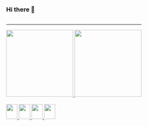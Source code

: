 ### Hi there 👋

<div align="center" style="display: inline-block;">
  <hr>
  <a href="https://github.com/heitorcallipo">
  <img height="180em" src="https://github-readme-stats.vercel.app/api?username=heitorcallipo&show_icons=true&theme=dark&include_all_commits=true&count_private=true"/>
  <img height="180em" src="https://github-readme-stats.vercel.app/api/top-langs/?username=heitorcallipo&layout=compact&langs_count=7&theme=dark"/>
</div>

<div style="display: inline_block"><br>
    <img width="30" height="40" src="https://cdn.jsdelivr.net/gh/devicons/devicon/icons/html5/html5-original.svg" />
    <img width="30" height="40" src="https://cdn.jsdelivr.net/gh/devicons/devicon/icons/css3/css3-original.svg" />
    <img width="30" height="40" src="https://cdn.jsdelivr.net/gh/devicons/devicon/icons/javascript/javascript-plain.svg" />
    <img width="30" height="40" src="https://cdn.jsdelivr.net/gh/devicons/devicon/icons/react/react-original.svg" />
</div>
  

